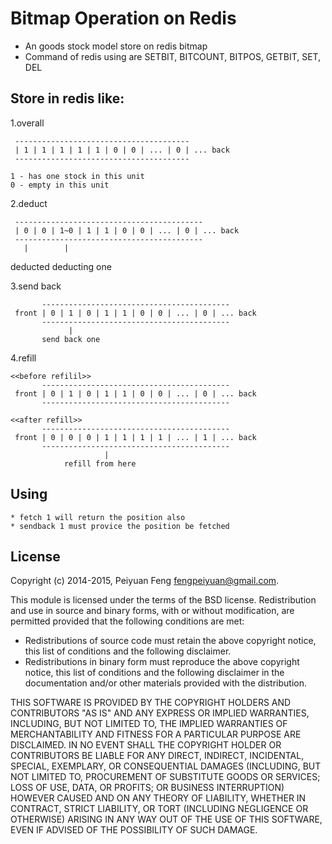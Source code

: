 # Bitmap Operation on Redis  

* An goods stock model store on redis bitmap  
* Command of redis using are SETBIT, BITCOUNT, BITPOS, GETBIT, SET, DEL 

## Store in redis like:
	
1.overall

     ---------------------------------------
     | 1 | 1 | 1 | 1 | 1 | 0 | 0 | ... | 0 | ... back
     ---------------------------------------
	 
	1 - has one stock in this unit
	0 - empty in this unit

2.deduct

     ------------------------------------------
     | 0 | 0 | 1~0 | 1 | 1 | 0 | 0 | ... | 0 | ... back
     ------------------------------------------	
       |        |
   deducted  deducting one

3.send back

           ------------------------------------------
     front | 0 | 1 | 0 | 1 | 1 | 0 | 0 | ... | 0 | ... back
           ------------------------------------------
                 |   
           send back one 

4.refill 

    <<before refilil>>
           ------------------------------------------
     front | 0 | 1 | 0 | 1 | 1 | 0 | 0 | ... | 0 | ... back
           ------------------------------------------

    <<after refill>>
           ------------------------------------------
     front | 0 | 0 | 0 | 1 | 1 | 1 | 1 | ... | 1 | ... back
           ------------------------------------------
                		 |    
           		refill from here 

## Using
	* fetch 1 will return the position also
	* sendback 1 must provice the position be fetched   

## License

Copyright (c) 2014-2015, Peiyuan Feng <fengpeiyuan@gmail.com>.

This module is licensed under the terms of the BSD license.
Redistribution and use in source and binary forms, with or without
modification, are permitted provided that the following conditions
are met:

* Redistributions of source code must retain the above copyright notice, this list of conditions and the following disclaimer.
* Redistributions in binary form must reproduce the above copyright notice, this list of conditions and the following disclaimer in the documentation and/or other materials provided with the distribution.

THIS SOFTWARE IS PROVIDED BY THE COPYRIGHT HOLDERS AND CONTRIBUTORS
"AS IS" AND ANY EXPRESS OR IMPLIED WARRANTIES, INCLUDING, BUT NOT
LIMITED TO, THE IMPLIED WARRANTIES OF MERCHANTABILITY AND FITNESS FOR
A PARTICULAR PURPOSE ARE DISCLAIMED. IN NO EVENT SHALL THE COPYRIGHT
HOLDER OR CONTRIBUTORS BE LIABLE FOR ANY DIRECT, INDIRECT, INCIDENTAL,
SPECIAL, EXEMPLARY, OR CONSEQUENTIAL DAMAGES (INCLUDING, BUT NOT LIMITED
TO, PROCUREMENT OF SUBSTITUTE GOODS OR SERVICES; LOSS OF USE, DATA, OR
PROFITS; OR BUSINESS INTERRUPTION) HOWEVER CAUSED AND ON ANY THEORY OF
LIABILITY, WHETHER IN CONTRACT, STRICT LIABILITY, OR TORT (INCLUDING
NEGLIGENCE OR OTHERWISE) ARISING IN ANY WAY OUT OF THE USE OF THIS
SOFTWARE, EVEN IF ADVISED OF THE POSSIBILITY OF SUCH DAMAGE.
